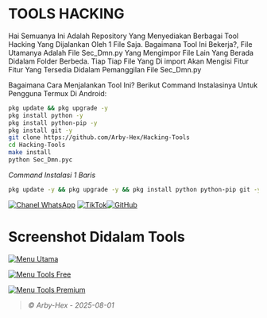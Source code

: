 # TOOLS HACKING
Hai Semuanya
Ini Adalah Repository Yang Menyediakan Berbagai Tool Hacking Yang Dijalankan Oleh 1 File Saja. Bagaimana Tool Ini Bekerja?, File Utamanya Adalah File Sec_Dmn.py Yang Mengimpor File Lain Yang Berada Didalam Folder Berbeda. Tiap Tiap File Yang Di import Akan Mengisi Fitur Fitur Yang Tersedia Didalam Pemanggilan File Sec_Dmn.py

Bagaimana Cara Menjalankan Tool Ini?
Berikut Command Instalasinya Untuk Pengguna Termux Di Android:
```bash
pkg update && pkg upgrade -y
pkg install python -y
pkg install python-pip -y
pkg install git -y
git clone https://github.com/Arby-Hex/Hacking-Tools
cd Hacking-Tools
make install
python Sec_Dmn.pyc
```
_Command Instalasi 1 Baris_
```bash
pkg update -y && pkg upgrade -y && pkg install python python-pip git -y && git clone https://github.com/Arby-Hex/Hacking-Tools && cd Hacking-Tools && make install && python Sec_Dmn.pyc
```
[![Chanel WhatsApp](https://img.shields.io/badge/Chanel-WhatsApp-green?logo=whatsapp)](https://whatsapp.com/channel/0029Vb6VXlNK5cDJkIjUxi17) [![TikTok](https://img.shields.io/badge/TikTok-Profile-black?logo=tiktok)](https://www.tiktok.com/@viper_exe9)[![GitHub](https://img.shields.io/badge/GitHub-Profile-black?logo=github)](https://github.com/Arby-Hex)

# Screenshot Didalam Tools

[![Menu Utama](https://files.catbox.moe/m5c72s.png)](https://github.com/Arby-Hex/Hacking-Tools)

[![Menu Tools Free](https://files.catbox.moe/i32mx1.png)](https://github.com/Arby-Hex/Hacking-Tools)

[![Menu Tools Premium](https://files.catbox.moe/5dag0h.png)](https://github.com/Arby-Hex/Hacking-Tools)

> _© Arby-Hex - 2025-08-01_
